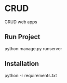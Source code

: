 
# CRUD

CRUD web apps


## Run Project

python manage.py runserver


## Installation
python -r requirements.txt
